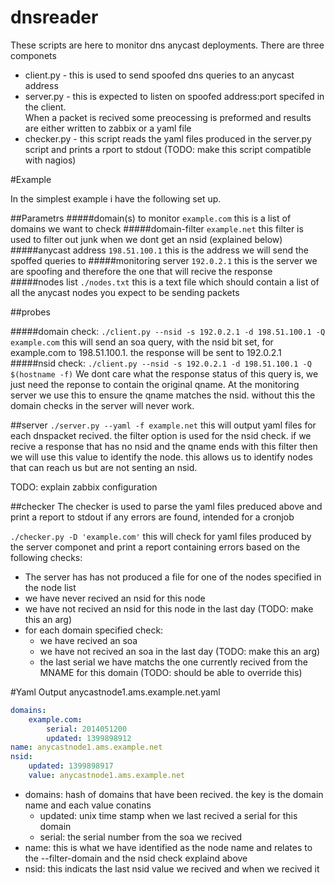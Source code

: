 dnsreader
=========

These scripts are here to monitor dns anycast deployments.  There are three componets

* client.py - this is used to send spoofed dns queries to an anycast address
* server.py - this is expected to listen on spoofed address:port specifed in the client.  
    When a packet is recived some preocessing is preformed and results are either written 
    to zabbix or a yaml file
* checker.py - this script reads the yaml files produced in the server.py script and prints 
    a rport to stdout (TODO: make this script compatible with nagios)

#Example

In the simplest example i have the following set up.

##Parametrs
#####domain(s) to monitor
`example.com`
this is a list of domains we want to check
#####domain-filter
`example.net`
this filter is used to filter out junk when we dont get an nsid (explained below)
#####anycast address
`198.51.100.1`
this is the address we will send the spoffed queries to
#####monitoring server
`192.0.2.1`
this is the server we are spoofing and therefore the one that will recive the response
#####nodes list
`./nodes.txt`
this is a text file which should contain a list of all the anycast nodes you expect to be sending packets
        
##probes
    
#####domain check: 
`./client.py --nsid -s 192.0.2.1 -d 198.51.100.1 -Q example.com`
this will send an soa query, with the nsid bit set, for example.com to 198.51.100.1.  the response will be sent to 192.0.2.1
#####nsid check: 
`./client.py --nsid -s 192.0.2.1 -d 198.51.100.1 -Q $(hostname -f)`
We dont care what the response status of this query is, we just need the reponse to contain the original qname.  At the monitoring server we use this to ensure the qname matches the nsid.  without this the domain checks in the server will never work.  

##server
`./server.py --yaml -f example.net`
this will output yaml files for each dnspacket recived.  the filter option is used for the nsid check. if we recive a response that has no nsid and the qname ends with this filter then we will use this value to identify the node.  this allows us to identify nodes that can reach us but are not senting an nsid.

TODO: explain zabbix configuration

##checker
The checker is used to parse the yaml files preduced above and print a report to stdout if any errors are found, intended for a cronjob

`./checker.py -D 'example.com'` this will check for yaml files produced by the server componet and print a report containing errors based on the following checks:
* The server has has not produced a file for one of the nodes specified in the node list
* we have never recived an nsid for this node
* we have not recived an nsid for this node in the last day (TODO: make this an arg)
* for each domain specified check:
    - we have recived an soa
    - we have not recived an soa in the last day (TODO: make this an arg)
    - the last serial we have matchs the one currently recived from the MNAME for 
        this domain (TODO: should be able to override this)

#Yaml Output
anycastnode1.ams.example.net.yaml
```yaml
domains:
    example.com:
        serial: 2014051200
        updated: 1399898912
name: anycastnode1.ams.example.net
nsid:
    updated: 1399898917
    value: anycastnode1.ams.example.net
``` 

* domains: hash of domains that have been recived.  the key is the domain name and each 
    value conatins
    - updated: unix time stamp when we last recived a serial for this domain
    - serial: the serial number from the soa we recived
* name: this is what we have identified as the node name and relates to the --filter-domain 
    and the nsid check explaind above
* nsid: this indicats the last nsid value we recived and when we recived it



